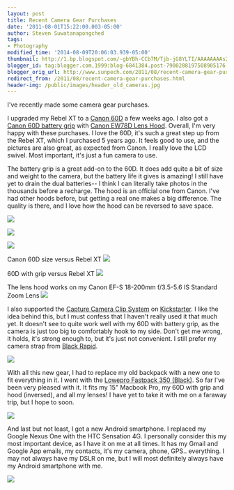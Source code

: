 ```yaml
---
layout: post
title: Recent Camera Gear Purchases
date: '2011-08-01T15:22:00.003-05:00'
author: Steven Suwatanapongched
tags:
- Photography
modified_time: '2014-08-09T20:06:03.939-05:00'
thumbnail: http://1.bp.blogspot.com/-gbYBh-CCb7M/Tjb-jG8YLTI/AAAAAAAAs2I/lLZ68CJEAyE/s600/IMAG0035.jpg
blogger_id: tag:blogger.com,1999:blog-6841384.post-7900288197508905176
blogger_orig_url: http://www.sunpech.com/2011/08/recent-camera-gear-purchases.html
redirect_from: /2011/08/recent-camera-gear-purchases.html
header-img: /public/images/header_old_cameras.jpg
---
```


I've recently made some camera gear purchases.

I upgraded my Rebel XT to a <a href="http://t.co/rbVhD9Q">Canon 60D</a> a few weeks ago. I also got a <a href="http://t.co/GxWYUQe">Canon 60D battery grip</a> with <a href="http://t.co/1qwSLoS">Canon EW78D Lens Hood</a>. Overall, I'm very happy with these purchases. I love the 60D, it's such a great step up from the Rebel XT, which I purchased 5 years ago. It feels good to use, and the pictures are also great, as expected from Canon. I really love the LCD swivel. Most important, it's just a fun camera to use.

The battery grip is a great add-on to the 60D. It does add quite a bit of size and weight to the camera, but the battery life it gives is amazing! I still have yet to drain the dual batteries-- I think I can literally take photos in the thousands before a recharge. The hood is an official one from Canon. I've had other hoods before, but getting a real one makes a big difference. The quality is there, and I love how the hood can be reversed to save space.

<a href="http://1.bp.blogspot.com/-gbYBh-CCb7M/Tjb-jG8YLTI/AAAAAAAAs2I/lLZ68CJEAyE/s600/IMAG0035.jpg" ><img border="0" src="http://1.bp.blogspot.com/-gbYBh-CCb7M/Tjb-jG8YLTI/AAAAAAAAs2I/lLZ68CJEAyE/s320/IMAG0035.jpg"  /></a>

<a href="http://1.bp.blogspot.com/-NyUvF4QW_Aw/Tjb-j2oTqQI/AAAAAAAAs2M/_zN3TuOEXpk/s600/IMAG0037.jpg" ><img border="0" src="http://1.bp.blogspot.com/-NyUvF4QW_Aw/Tjb-j2oTqQI/AAAAAAAAs2M/_zN3TuOEXpk/s320/IMAG0037.jpg"  /></a>

<a href="http://4.bp.blogspot.com/-c9WR9T_uZI8/Tjb-kVxkNeI/AAAAAAAAs2Q/UhRZdWJb3sU/s600/IMAG0038.jpg" ><img border="0" src="http://4.bp.blogspot.com/-c9WR9T_uZI8/Tjb-kVxkNeI/AAAAAAAAs2Q/UhRZdWJb3sU/s320/IMAG0038.jpg"  /></a>

Canon 60D size versus Rebel XT
<a href="http://3.bp.blogspot.com/-flpgN_wUXdQ/Tjb-led7eLI/AAAAAAAAs2U/b33lz-rmN48/s600/IMAG0044.jpg" ><img border="0" src="http://3.bp.blogspot.com/-flpgN_wUXdQ/Tjb-led7eLI/AAAAAAAAs2U/b33lz-rmN48/s320/IMAG0044.jpg"  /></a>

60D with grip versus Rebel XT
<a href="http://4.bp.blogspot.com/-TQA8Rc01kRY/Tjb-n8fvz2I/AAAAAAAAs2g/P-H0scF3krQ/s600/IMAG0047.jpg" ><img border="0" src="http://4.bp.blogspot.com/-TQA8Rc01kRY/Tjb-n8fvz2I/AAAAAAAAs2g/P-H0scF3krQ/s320/IMAG0047.jpg"  /></a>

The lens hood works on my Canon EF-S 18-200mm f/3.5-5.6 IS Standard Zoom Lens  <a href="http://2.bp.blogspot.com/-5qHAlmupzps/Tjb-rUbBg7I/AAAAAAAAs2k/fL36TAd42P0/s600/IMAG0055.jpg" ><img border="0" src="http://2.bp.blogspot.com/-5qHAlmupzps/Tjb-rUbBg7I/AAAAAAAAs2k/fL36TAd42P0/s320/IMAG0055.jpg"  /></a>

I also supported the <a href="http://www.kickstarter.com/projects/97103764/capture-camera-clip-system">Capture Camera Clip System</a> on <a href="http://www.kickstarter.com/">Kickstarter</a>. I like the idea behind this, but I must confess that I haven't really used it that much yet. It doesn't see to quite work well with my 60D with battery grip, as the camera is just too big to comfortably hook to my side. Don't get me wrong, it holds, it's strong enough to, but it's just not convenient. I still prefer my camera strap from <a href="http://www.blackrapid.com/">Black Rapid</a>.

<a href="http://2.bp.blogspot.com/-h-VFTSGFilg/TjcDg1DHauI/AAAAAAAAs2w/n-E8MbAte90/s600/IMAG0132.jpeg" ><img border="0" src="http://2.bp.blogspot.com/-h-VFTSGFilg/TjcDg1DHauI/AAAAAAAAs2w/n-E8MbAte90/s320/IMAG0132.jpeg"  /></a>

With all this new gear, I had to replace my old backpack with a new one to fit everything in it. I went with the <a href="http://t.co/ZGj1Hsh">Lowepro Fastpack 350 (Black)</a>. So far I've been very pleased with it. It fits my 15" Macbook Pro, my 60D with grip and hood (inversed), and all my lenses! I have yet to take it with me on a faraway trip, but I hope to soon.

<a href="http://3.bp.blogspot.com/--2f199gUaY0/TjcHTfCFh8I/AAAAAAAAs20/kZ3kKW0RqEE/s600/41w6g6Su2KL.jpeg" ><img border="0" src="http://3.bp.blogspot.com/--2f199gUaY0/TjcHTfCFh8I/AAAAAAAAs20/kZ3kKW0RqEE/s320/41w6g6Su2KL.jpeg"  /></a>

And last but not least, I got a new Android smartphone. I replaced my Google Nexus One with the HTC Sensation 4G. I personally consider this my most important device, as I have it on me at all times. It has my Gmail and Google App emails, my contacts, it's my camera, phone, GPS.. everything. I may not always have my DSLR on me, but I will most definitely always have my Android smartphone with me.

<a href="http://4.bp.blogspot.com/-3i_mSZrYgiQ/TjcIPmPmL3I/AAAAAAAAs24/uBW5LdPAyls/s600/htc-sensation-4g-phone.jpeg" ><img border="0" src="http://4.bp.blogspot.com/-3i_mSZrYgiQ/TjcIPmPmL3I/AAAAAAAAs24/uBW5LdPAyls/s600/htc-sensation-4g-phone.jpeg" /></a>
